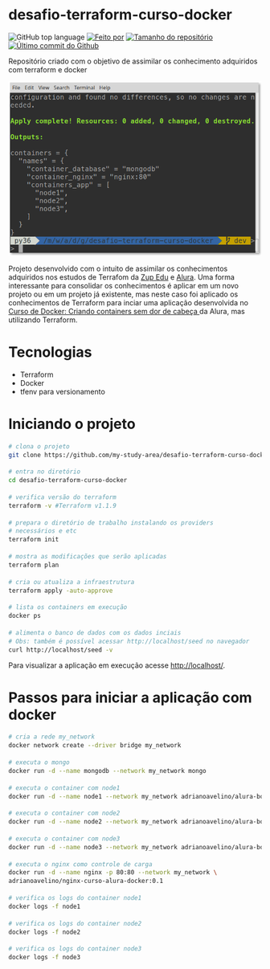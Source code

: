 # desafio-terraform-curso-docker
![GitHub top language](https://img.shields.io/github/languages/top/my-study-area/desafio-terraform-curso-docker)
[![Feito por](https://img.shields.io/badge/made%20by-adriano%20avelino-gree)](https://github.com/adrianoavelino)
[![Tamanho do repositório](https://img.shields.io/github/repo-size/my-study-area/desafio-terraform-curso-docker)](https://img.shields.io/github/repo-size/my-study-area/desafio-terraform-curso-docker)
[![Último commit do Github](https://img.shields.io/github/last-commit/my-study-area/desafio-terraform-curso-docker)](https://github.com/my-study-area/desafio-terraform-curso-docker/commits/main)

Repositório criado com o objetivo de assimilar os conhecimento adquiridos com terraform e docker

![Print exibindo o output da execução do comando terraform apply --auto-approve no terminal para criação dos containers docker da aplicação](./print.png)

Projeto desenvolvido com o intuito de assimilar os conhecimentos adquiridos nos estudos de Terrafom da [Zup Edu](https://github.com/adrianoavelino/zupedu-curso-terraform) e [Alura](https://github.com/my-study-area/curso-alura-terraform). Uma forma interessante para consolidar os conhecimentos é aplicar em um novo projeto ou em um projeto já existente, mas neste caso foi aplicado os conhecimentos de Terraform para inciar uma aplicação desenvolvida no [Curso de Docker: Criando containers sem dor de cabeça ](https://github.com/my-study-area/curso-alura-docker) da Alura, mas utilizando Terraform.

# Tecnologias
- Terraform
- Docker
- tfenv para versionamento

# Iniciando o projeto
```bash
# clona o projeto
git clone https://github.com/my-study-area/desafio-terraform-curso-docker

# entra no diretório
cd desafio-terraform-curso-docker

# verifica versão do terraform
terraform -v #Terraform v1.1.9

# prepara o diretório de trabalho instalando os providers 
# necessários e etc
terraform init

# mostra as modificações que serão aplicadas
terraform plan

# cria ou atualiza a infraestrutura
terraform apply -auto-approve

# lista os containers em execução
docker ps

# alimenta o banco de dados com os dados inciais
# Obs: também é possível acessar http://localhost/seed no navegador
curl http://localhost/seed -v
```
Para visualizar a aplicação em execução acesse [http://localhost/](http://localhost/).

# Passos para iniciar a aplicação com docker
```bash
# cria a rede my_network
docker network create --driver bridge my_network

# executa o mongo
docker run -d --name mongodb --network my_network mongo

# executa o container com node1
docker run -d --name node1 --network my_network adrianoavelino/alura-books:0.2

# executa o container com node2
docker run -d --name node2 --network my_network adrianoavelino/alura-books:0.2

# executa o container com node3
docker run -d --name node3 --network my_network adrianoavelino/alura-books:0.2

# executa o nginx como controle de carga
docker run -d --name nginx -p 80:80 --network my_network \
adrianoavelino/nginx-curso-alura-docker:0.1

# verifica os logs do container node1
docker logs -f node1

# verifica os logs do container node2
docker logs -f node2

# verifica os logs do container node3
docker logs -f node3
```
